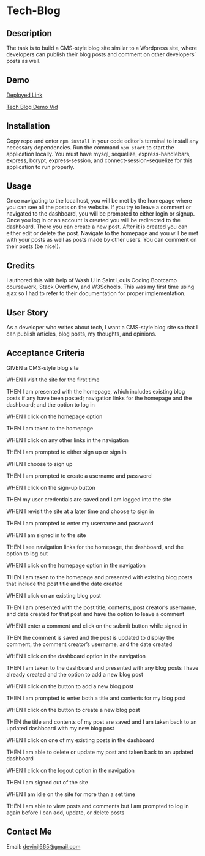# Tech-Blog

## Description

The task is to build a CMS-style blog site similar to a Wordpress site, where developers can publish their blog posts and comment on other developers’ posts as well.

## Demo

<a href="https://deployed-tech-blog-8625437294f2.herokuapp.com/">Deployed Link</a>

<a href="https://drive.google.com/file/d/13U3wn3WQFRhTGX04b23MIu4ER9luMZMk/view?usp=drive_link">Tech Blog Demo Vid</a>

## Installation

Copy repo and enter `npm install` in your code editor's terminal to install any necessary dependencies. Run the command `npm start` to start the application locally. You must have mysql, sequelize, express-handlebars, express, bcrypt, express-session, and connect-session-sequelize for this application to run properly.

## Usage

Once navigating to the localhost, you will be met by the homepage where you can see all the posts on the website. If you try to leave a comment or navigated to the dashboard, you will be prompted to either login or signup. Once you log in or an account is created you will be redirected to the dashboard. There you can create a new post. After it is created you can either edit or delete the post. Navigate to the homepage and you will be met with your posts as well as posts made by other users. You can comment on their posts (be nice!).

## Credits

I authored this with help of Wash U in Saint Louis Coding Bootcamp coursework, Stack Overflow, and W3Schools. This was my first time using ajax so I had to refer to their documentation for proper implementation.

## User Story

As a developer who writes about tech, I want a CMS-style blog site so that I can publish articles, blog posts, my thoughts, and opinions.

## Acceptance Criteria

GIVEN a CMS-style blog site

WHEN I visit the site for the first time

THEN I am presented with the homepage, which includes existing blog posts if any have been posted; navigation links for the homepage and the dashboard; and the option to log in

WHEN I click on the homepage option

THEN I am taken to the homepage

WHEN I click on any other links in the navigation

THEN I am prompted to either sign up or sign in

WHEN I choose to sign up

THEN I am prompted to create a username and password

WHEN I click on the sign-up button

THEN my user credentials are saved and I am logged into the site

WHEN I revisit the site at a later time and choose to sign in

THEN I am prompted to enter my username and password

WHEN I am signed in to the site

THEN I see navigation links for the homepage, the dashboard, and the option to log out

WHEN I click on the homepage option in the navigation

THEN I am taken to the homepage and presented with existing blog posts that include the post title and the date created

WHEN I click on an existing blog post

THEN I am presented with the post title, contents, post creator’s username, and date created for that post and have the option to leave a comment

WHEN I enter a comment and click on the submit button while signed in

THEN the comment is saved and the post is updated to display the comment, the comment creator’s username, and the date created

WHEN I click on the dashboard option in the navigation

THEN I am taken to the dashboard and presented with any blog posts I have already created and the option to add a new blog post

WHEN I click on the button to add a new blog post

THEN I am prompted to enter both a title and contents for my blog post

WHEN I click on the button to create a new blog post

THEN the title and contents of my post are saved and I am taken back to an updated dashboard with my new blog post

WHEN I click on one of my existing posts in the dashboard

THEN I am able to delete or update my post and taken back to an updated dashboard

WHEN I click on the logout option in the navigation

THEN I am signed out of the site

WHEN I am idle on the site for more than a set time

THEN I am able to view posts and comments but I am prompted to log in again before I can add, update, or delete posts

## Contact Me

Email: [devinjl665@gmail.com](mailto:devinjl665@gmail.com?subject=[GitHub]%20Source%20Han%20Sans)
